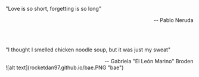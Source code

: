 "Love is so short, forgetting is so long"  
<div style="text-align: right"> -- Pablo Neruda </div>  
&nbsp;

&nbsp;


"I thought I smelled chicken noodle soup, but it was just my sweat"
<div style="text-align: right"> -- Gabriela "El León Marino" Broden </div> ![alt text](rocketdan97.github.io/bae.PNG "bae")  
